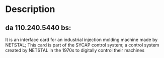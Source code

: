 # Description
## da 110.240.5440 bs:
It is an interface card for an industrial injection molding machine made by NETSTAL; This card is part of the SYCAP control system; a control system created by NETSTAL in the 1970s to digitally control their machines

